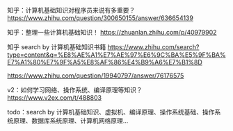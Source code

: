 

知乎：计算机基础知识对程序员来说有多重要？
https://www.zhihu.com/question/300650155/answer/636654139

知乎：整理一些计算机基础知识！
https://zhuanlan.zhihu.com/p/40979902

知乎 search by 计算机基础知识书籍
https://www.zhihu.com/search?type=content&q=%E8%AE%A1%E7%AE%97%E6%9C%BA%E5%9F%BA%E7%A1%80%E7%9F%A5%E8%AF%86%E4%B9%A6%E7%B1%8D

https://www.zhihu.com/question/19940797/answer/76176575

v2：如何学习网络、操作系统、编译原理等知识？
https://www.v2ex.com/t/488803

todo：search by 计算机基础知识、虚拟机、编译原理、操作系统基础、操作系统原理、数据库系统原理、计算机网络原理...
